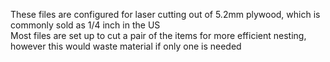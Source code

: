 These files are configured for laser cutting out of 5.2mm plywood, which is commonly sold as 1/4 inch in the US  
Most files are set up to cut a pair of the items for more efficient nesting, however this would waste material if only one is needed